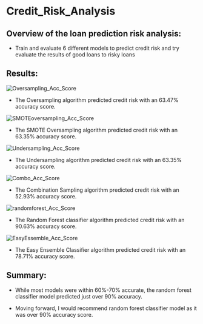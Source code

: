 # Credit_Risk_Analysis

## Overview of the loan prediction risk analysis:
- Train and evaluate 6 different models to predict credit risk and try evaluate the results of good loans to risky loans

## Results:

![Oversampling_Acc_Score](https://user-images.githubusercontent.com/84742544/136832140-1c9e95f5-232f-4898-8390-447944cd3e5e.PNG)
- The Oversampling algorithm predicted credit risk with an 63.47% accuracy score. 


![SMOTEoversampling_Acc_Score](https://user-images.githubusercontent.com/84742544/136832143-1cf27726-59d9-4a15-8cd2-d9608d5805f5.PNG)
- The SMOTE Oversampling algorithm predicted credit risk with an 63.35% accuracy score. 
 
 
![Undersampling_Acc_Score](https://user-images.githubusercontent.com/84742544/136832145-1c650098-5d1d-4918-8137-dbe151503547.PNG)
- The Undersampling algorithm predicted credit risk with an 63.35% accuracy score. 


![Combo_Acc_Score](https://user-images.githubusercontent.com/84742544/136832133-8e724f1b-eec8-4581-8198-cc5b0279cbf3.PNG)
- The Combination Sampling algorithm predicted credit risk with an 52.93% accuracy score. 


![randomforest_Acc_Score](https://user-images.githubusercontent.com/84742544/136832142-ad1cda54-0264-44cc-8bfd-6d921d18c7eb.PNG)
- The Random Forest classifier algorithm predicted credit risk with an 90.63% accuracy score. 


![EasyEssemble_Acc_Score](https://user-images.githubusercontent.com/84742544/136832139-a754d4ce-dba0-4249-962e-ead944faa63c.PNG)
- The Easy Ensemble Classifier algorithm predicted credit risk with an 78.71% accuracy score. 



## Summary:

- While most models were within 60%-70% accurate, the random forest classifier model predicted just over 90% accuracy. 

- Moving forward, I would recommend random forest classifier model as it was over 90% accuracy score.  
